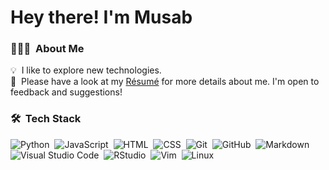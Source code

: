 # Hey there! I'm Musab

### 👨🏻‍💻 &nbsp;About Me

💡 &nbsp;I like to explore new technologies.\
📄 &nbsp;Please have a look at my [Résumé](https://docs.google.com/document/d/1QtQw63Na4SbIMQInSqdZSXx6LmUeBMn0/edit?usp=share_link&ouid=117793326070101360141&rtpof=true&sd=true) for more details about me. I'm open to feedback and suggestions!

### 🛠 &nbsp;Tech Stack
![Python](https://img.shields.io/badge/-Python-333333?style=flat&logo=python)&nbsp;
![JavaScript](https://img.shields.io/badge/-JavaScript-333333?style=flat&logo=javascript)&nbsp;
![HTML](https://img.shields.io/badge/-HTML-333333?style=flat&logo=HTML5)&nbsp;
![CSS](https://img.shields.io/badge/-CSS-333333?style=flat&logo=CSS3&logoColor=1572B6)&nbsp;
![Git](https://img.shields.io/badge/-Git-333333?style=flat&logo=git)&nbsp;
![GitHub](https://img.shields.io/badge/-GitHub-333333?style=flat&logo=github)&nbsp;
![Markdown](https://img.shields.io/badge/-Markdown-333333?style=flat&logo=markdown)
![Visual Studio Code](https://img.shields.io/badge/-Visual%20Studio%20Code-333333?style=flat&logo=visual-studio-code&logoColor=007ACC)&nbsp;
![RStudio](https://img.shields.io/badge/-RStudio-333333?style=flat&logo=rstudio)&nbsp;
![Vim](https://img.shields.io/badge/-Vim-333333?style=flat&logo=vim&logoColor=2C2255)&nbsp;
![Linux](https://img.shields.io/badge/-Linux-333333?style=flat&logo=Linux&logoColor=2C2255)
